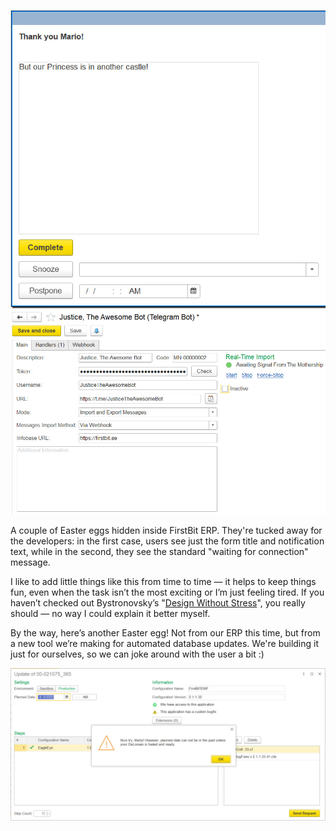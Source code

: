 ﻿![Thank you, Mario!](mario.jpg) ![Awaiting Signal](mothership.jpg)

A couple of Easter eggs hidden inside FirstBit ERP. They're tucked away for the developers: in the first case, users see just the form title and notification text, while in the second, they see the standard "waiting for connection" message.

I like to add little things like this from time to time — it helps to keep things fun, even when the task isn’t the most exciting or I’m just feeling tired. If you haven’t checked out Bystronovsky’s "[Design Without Stress](https://collab.ldwg.ru/stressless-design)", you really should — no way I could explain it better myself.

By the way, here’s another Easter egg! Not from our ERP this time, but from a new tool we’re making for automated database updates. We're building it just for ourselves, so we can joke around with the user a bit :)

![Nice try, Marty!](marty.jpg)

